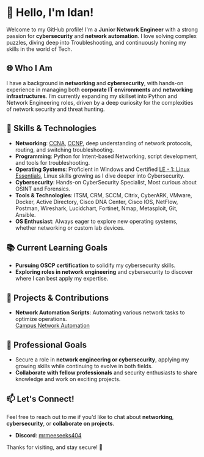 # 👋 Hello, I'm Idan!

Welcome to my GitHub profile! I'm a **Junior Network Engineer** with a strong passion for **cybersecurity** and **network automation**. I love solving complex puzzles, diving deep into Troubleshooting, and continuously honing my skills in the world of Tech.

## 🌐 Who I Am

I have a background in **networking** and **cybersecurity**, with hands-on experience in managing both **corporate IT environments** and **networking infrastructures**. I’m currently expanding my skillset into Python and Network Engineering roles, driven by a deep curiosity for the complexities of network security and threat hunting.

## 🔧 Skills & Technologies

- **Networking**: [CCNA](https://www.credly.com/badges/320f817a-50fe-475f-8fec-6de3a94b6859/public_url), [CCNP](), deep understanding of network protocols, routing, and switching troubleshooting.
- **Programming**: Python for Intent-based Networking, script development, and tools for troubleshooting.
- **Operating Systems**: Proficient in Windows and Certified [LE - 1: Linux Essentials](https://cs.lpi.org/caf/Xamman/certification/verify/LPI000530199/9gh229utgj), Linux skills growing as I dive deeper into Cybersecurity.
- **Cybersecurity**: Hands-on CyberSecurity Specialist, Most curious about OSINT and Forensics.
- **Tools & Technologies**: ITSM, CRM, SCCM, Citrix, CyberARK, VMware, Docker, Active Directory, Cisco DNA Center, Cisco IOS, NetFlow, Postman, Wireshark, Lucidchart, Fortinet, Nmap, Metasploit, Git, Ansible.
- **OS Enthusiast**: Always eager to explore new operating systems, whether networking or custom lab devices.

## 📚 Current Learning Goals

- **Pursuing OSCP certification** to solidify my cybersecurity skills.
- **Exploring roles in network engineering** and cybersecurity to discover where I can best apply my expertise.

## 🌱 Projects & Contributions

- **Network Automation Scripts**: Automating various network tasks to optimize operations.  
  [Campus Network Automation](https://github.com/MrMeeseeks404/Campus-Network)

## 💼 Professional Goals

- Secure a role in **network engineering or cybersecurity**, applying my growing skills while continuing to evolve in both fields.
- **Collaborate with fellow professionals** and security enthusiasts to share knowledge and work on exciting projects.

## 📫 Let's Connect!

Feel free to reach out to me if you’d like to chat about **networking**, **cybersecurity**, or **collaborate on projects**.

- **Discord**: [mrmeeseeks404](https://discord.com/users/userid/mrmeeseeks404)
  
Thanks for visiting, and stay secure! 🚀
